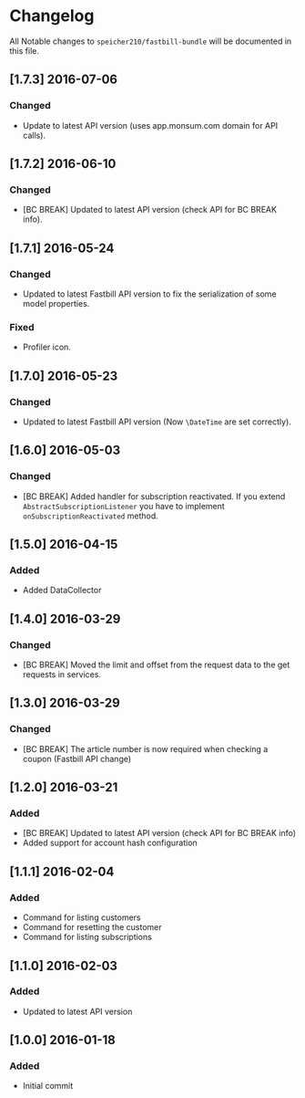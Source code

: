 # Changelog

All Notable changes to `speicher210/fastbill-bundle` will be documented in this file.

## [1.7.3] 2016-07-06

### Changed
- Update to latest API version (uses app.monsum.com domain for API calls).

## [1.7.2] 2016-06-10

### Changed
- [BC BREAK] Updated to latest API version (check API for BC BREAK info).

## [1.7.1] 2016-05-24

### Changed
- Updated to latest Fastbill API version to fix the serialization of some model properties.

### Fixed
- Profiler icon.

## [1.7.0] 2016-05-23

### Changed
- Updated to latest Fastbill API version (Now `\DateTime` are set correctly).

## [1.6.0] 2016-05-03

### Changed
- [BC BREAK] Added handler for subscription reactivated. If you extend `AbstractSubscriptionListener` you have to implement `onSubscriptionReactivated` method.

## [1.5.0] 2016-04-15

### Added
- Added DataCollector

## [1.4.0] 2016-03-29

### Changed
- [BC BREAK] Moved the limit and offset from the request data to the get requests in services.

## [1.3.0] 2016-03-29

### Changed
- [BC BREAK] The article number is now required when checking a coupon (Fastbill API change)

## [1.2.0] 2016-03-21

### Added
- [BC BREAK] Updated to latest API version (check API for BC BREAK info)
- Added support for account hash configuration

## [1.1.1] 2016-02-04

### Added
- Command for listing customers
- Command for resetting the customer
- Command for listing subscriptions

## [1.1.0] 2016-02-03

### Added
- Updated to latest API version

## [1.0.0] 2016-01-18

### Added
- Initial commit
